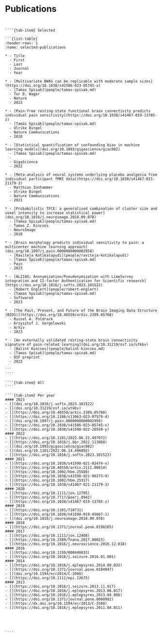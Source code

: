 # Publications

`````{tab-set}


````{tab-item} Selected

```{list-table}
:header-rows: 1
:name: selected-publications

* - Title
  - First
  - Last
  - Journal
  - Year

* - [Multivariate BWAS can be replicable with moderate sample sizes](https://doi.org/10.1038/s41586-023-05745-x)
  - [Tamas Spisak](people/tamas-spisak.md)
  - Tor D. Wager
  - Nature
  - 2023

* - [Pain-free resting-state functional brain connectivity predicts individual pain sensitivity](https://doi.org/10.1038/s41467-019-13785-z)
  - [Tamás Spisák](people/tamas-spisak.md)
  - Ulrike Bingel
  - Nature Communications
  - 2020

* - [Statistical quantification of confounding bias in machine learning models](doi.org/10.1093/gigascience/giac082)
  - [Tamas Spisak](people/tamas-spisak.md)
  - 
  - GigaScience
  - 2022

* - [Meta-analysis of neural systems underlying placebo analgesia from individual participant fMRI data](https://doi.org/10.1038/s41467-021-21179-3)
  - Matthias Zunhammer
  - Ulrike Bingel
  - Nature Communications
  - 2021

* - [Probabilistic TFCE: a generalised combination of cluster size and voxel intensity to increase statistical power](doi.org/10.1016/j.neuroimage.2018.09.078)
  - [Tamas Spisak](people/tamas-spisak.md)
  - Tamas Z. Kincses
  - NeuroImage
  - 2019

* - [Brain morphology predicts individual sensitivity to pain: a multicenter machine learning approach](doi.org/10.1097/j.pain.0000000000002958)
  - [Raviteja Kotikalapudi](people/raviteja-kotikalapudi)
  - [Tamas Spisak](people/tamas-spisak.md)
  - Pain
  - 2023

* - [ALIIAS: Anonymization/Pseudonymization with LimeSurvey integration and II-factor Authentication for Scientific research](https://doi.org/10.1016/j.softx.2023.101522)
  - [Robert Englert](people/robert-englert)
  - [Tamas Spisak](people/tamas-spisak.md)
  - SoftwareX
  - 2023

* - [The Past, Present, and Future of the Brain Imaging Data Structure (BIDS)](https://doi.org/10.48550/arXiv.2309.05768)
  - Russel A. Poldrack
  - Krzysztof J. Gorgolewski 
  - ArXiv
  - 2023

* - [An externally validated resting-state brain connectivity signature of pain-related learning](doi.org/10.31219/osf.io/utkbv)
  - [Balint Kincses](people/balint-kincses.md)
  - [Tamas Spisak](people/tamas-spisak.md)
  - OSF preprint
  - 2023

```
````

````{tab-item} All
````

````{tab-item} Per year
#### 2023
- [](doi.org/10.1016/j.softx.2023.101522)
- [](doi.org/10.31219/osf.io/utkbv)
- [](https://doi.org/10.48550/arXiv.2309.05768)
- [](https://doi.org/10.1186/s13063-023-07579-4)
- [](doi.org/10.1097/j.pain.0000000000002958)
- [](https://doi.org/10.1038/s41586-023-05745-x)
- [](https://doi.org/10.1038/s41598-022-26550-y)
#### 2022
- [](https://doi.org/10.1101/2022.06.22.497072)
- [](https://doi.org/10.1016/j.bbr.2022.113868)
- [](doi.org/10.1093/gigascience/giac082)
- [](doi.org/10.1101/2022.06.14.496092)
- [](https://doi.org/10.1016/j.softx.2023.101522)
#### 2021   
- [](https://doi.org/10.1038/s41598-021-02474-x)
- [](https://doi.org/10.48550/arXiv.2111.00814)
- [](https://doi.org/10.1002/hbm.25588)
- [](https://doi.org/10.1038/s41598-021-90273-9)
- [](https://doi.org/10.1002/hbm.25317)
- [](https://doi.org/10.1038/s41467-021-21179-3)
#### 2020
- [](https://doi.org/10.1111/jon.12705)
- [](https://doi.org/10.7717/peerj.8942)
- [](https://doi.org/10.1038/s41467-019-13785-z)
#### 2019
- [](https://doi.org/10.1101/710731)
- [](https://doi.org/10.1038/s41598-019-45667-1)
- [](doi.org/10.1016/j.neuroimage.2018.09.078)
#### 2018
- [](https://doi.org/10.1371/journal.pone.0198265)
#### 2017
- [](https://doi.org/10.1111/jon.12408)
- [](https://doi.org/10.3389/fnana.2017.00023)
- [](https://doi.org/10.1016/j.neuroscience.2016.12.018)
#### 2016
- [](https://doi.org/10.1159/000448033)
- [](https://doi.org/10.1016/j.seizure.2016.01.001)
#### 2014
- [](https://doi.org/10.1016/j.eplepsyres.2014.09.032)
- [](https://doi.org/10.1371/journal.pone.0104947)
- [](doi.org/10.1594/ecr2014/C-2088)
- [](https://doi.org/10.1111/epi.12675)
#### 2013
- [](https://doi.org/10.1016/j.seizure.2013.11.017)
- [](https://doi.org/10.1016/j.eplepsyres.2013.06.017)
- [](https://doi.org/10.1016/j.eplepsyres.2013.04.006)
- [](https://doi.org/10.1371/journal.pone.0060982)
- [](https://dx.doi.org/10.1594/ecr2013/C-2588)
- [](https://doi.org/10.1016/j.eplepsyres.2011.04.011)





````


`````
